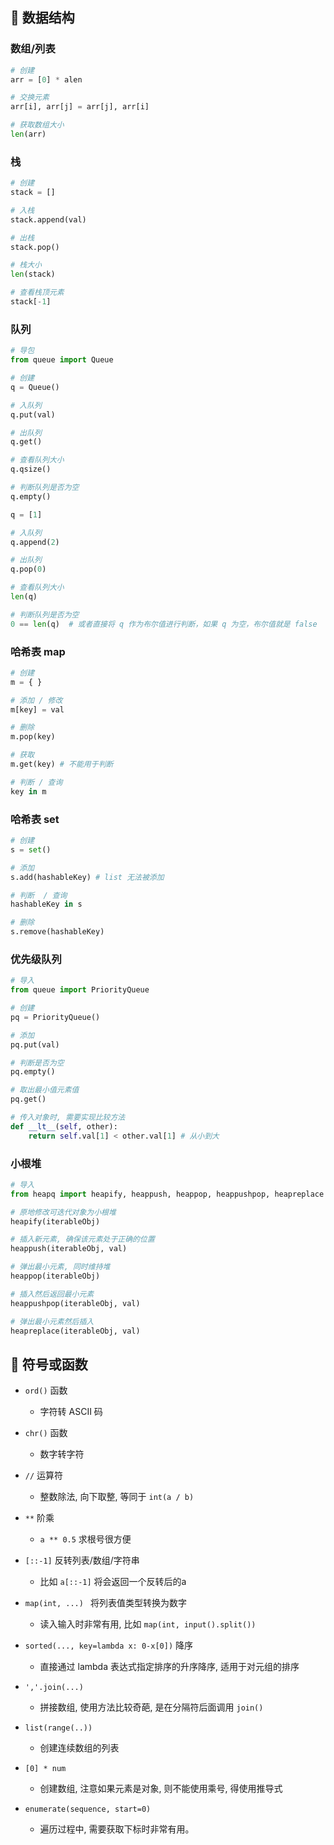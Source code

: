 ## 🍕 数据结构

### 数组/列表
```py
# 创建
arr = [0] * alen

# 交换元素
arr[i], arr[j] = arr[j], arr[i]

# 获取数组大小
len(arr)

```

### 栈
```py
# 创建
stack = []

# 入栈
stack.append(val)

# 出栈
stack.pop()

# 栈大小
len(stack)

# 查看栈顶元素
stack[-1]
```

### 队列
```py
# 导包
from queue import Queue

# 创建
q = Queue()

# 入队列
q.put(val)

# 出队列
q.get()

# 查看队列大小
q.qsize()

# 判断队列是否为空
q.empty()
```

```py
q = [1]

# 入队列
q.append(2)

# 出队列
q.pop(0)

# 查看队列大小
len(q)

# 判断队列是否为空
0 == len(q)  # 或者直接将 q 作为布尔值进行判断，如果 q 为空，布尔值就是 false

```

### 哈希表 map
```py
# 创建
m = { }

# 添加 / 修改
m[key] = val

# 删除
m.pop(key)

# 获取
m.get(key) # 不能用于判断

# 判断 / 查询
key in m
```

### 哈希表 set
```py
# 创建
s = set()

# 添加
s.add(hashableKey) # list 无法被添加

# 判断  / 查询
hashableKey in s

# 删除
s.remove(hashableKey)
```

### 优先级队列
```py
# 导入
from queue import PriorityQueue

# 创建
pq = PriorityQueue()

# 添加
pq.put(val)

# 判断是否为空
pq.empty()

# 取出最小值元素值
pq.get()

# 传入对象时, 需要实现比较方法
def __lt__(self, other):
    return self.val[1] < other.val[1] # 从小到大
```

### 小根堆

``` py
# 导入
from heapq import heapify, heappush, heappop, heappushpop, heapreplace

# 原地修改可迭代对象为小根堆
heapify(iterableObj)

# 插入新元素, 确保该元素处于正确的位置
heappush(iterableObj, val)

# 弹出最小元素, 同时维持堆
heappop(iterableObj)

# 插入然后返回最小元素
heappushpop(iterableObj, val)

# 弹出最小元素然后插入
heapreplace(iterableObj, val)
```

## 🍕 符号或函数

- `ord()` 函数
    - 字符转 ASCII 码

- `chr()` 函数
    - 数字转字符

- `//` 运算符
    - 整数除法, 向下取整, 等同于 `int(a / b)`

- `**` 阶乘
    - `a ** 0.5` 求根号很方便

- `[::-1]` 反转列表/数组/字符串
    - 比如 `a[::-1]` 将会返回一个反转后的a

- `map(int, ...) ` 将列表值类型转换为数字
    - 读入输入时非常有用, 比如 `map(int, input().split())`

- `sorted(..., key=lambda x: 0-x[0])` 降序
    - 直接通过 lambda 表达式指定排序的升序降序, 适用于对元组的排序

- ` ','.join(...) `
    - 拼接数组, 使用方法比较奇葩, 是在分隔符后面调用 `join()`

- `list(range(..))`
    - 创建连续数组的列表

- `[0] * num`
    - 创建数组, 注意如果元素是对象, 则不能使用乘号, 得使用推导式

- `enumerate(sequence, start=0)`
    - 遍历过程中, 需要获取下标时非常有用。
